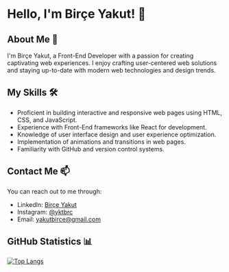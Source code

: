 # Hello, I'm Birçe Yakut! 👋

## About Me 🚀

I'm Birçe Yakut, a Front-End Developer with a passion for creating captivating web experiences. I enjoy crafting user-centered web solutions and staying up-to-date with modern web technologies and design trends.

## My Skills 🛠️

- Proficient in building interactive and responsive web pages using HTML, CSS, and JavaScript.
- Experience with Front-End frameworks like React for development.
- Knowledge of user interface design and user experience optimization.
- Implementation of animations and transitions in web pages.
- Familiarity with GitHub and version control systems.

## Contact Me 📫

You can reach out to me through:

- LinkedIn: [Birçe Yakut](https://www.linkedin.com/in/birce-yakut/)   
- Instagram: [@yktbrc]([https://twitter.com/yakutbirce](https://www.instagram.com/yktbrc/))
- Email: [yakutbirce@gmail.com](mailto:yakutbirce@gmail.com)

## GitHub Statistics 📊

[![Top Langs](https://github-readme-stats.vercel.app/api/top-langs/?username=yakutbirce&layout=compact)](https://github.com/anuraghazra/github-readme-stats)
